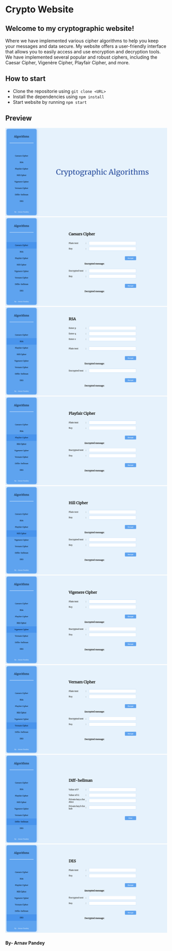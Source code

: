 # Crypto Website

## Welcome to my cryptographic website!
Where we have implemented various cipher algorithms to help you keep your messages and data secure.
My website offers a user-friendly interface that allows you to easily access and use encryption and decryption tools. We have implemented several popular and robust ciphers, including the Caesar Cipher, Vigenère Cipher, Playfair Cipher, and more.

## How to start
 - Clone the repositorie using `git clone <URL>`
 - Install the dependencies using `npm install`
 - Start website by running `npm start`
 

## Preview
<img src="images/1.png" alt="image description">
<img src="images/2.png" alt="image description">
<img src="images/3.png" alt="image description">
<img src="images/4.png" alt="image description">
<img src="images/5.png" alt="image description">
<img src="images/6.png" alt="image description">
<img src="images/7.png" alt="image description">
<img src="images/8.png" alt="image description">
<img src="images/9.png" alt="image description">

#### By- Arnav Pandey
